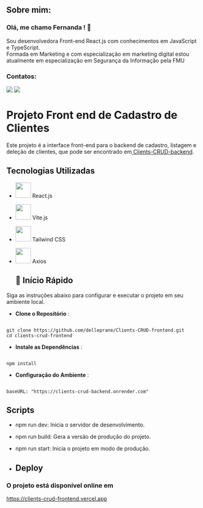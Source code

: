 ## Sobre mim: 
### Olá, me chamo Fernanda ! 👋 
 Sou desenvolvedora Front-end React.js com conhecimentos em JavaScript e TypeScript. </br>
 Formada em Marketing e com especialização em marketing digital estou atualmente em especialização em Segurança da Informação pela FMU
### Contatos:

<div>
<a href = "mailto:fernandadelleprane@gmail.com"><img loading="lazy" src="https://img.shields.io/badge/Gmail-D14836?style=for-the-badge&logo=gmail&logoColor=white" target="_blank" ></a>
<a href="https://www.linkedin.com/in/fernanda-delleprane" target="_blank"><img loading="lazy" src="https://img.shields.io/badge/-LinkedIn-%230077B5?style=for-the-badge&logo=linkedin&logoColor=white" target="_blank"></a>   
</div>

# Projeto Front end de Cadastro de Clientes

Este projeto é a interface front-end para o backend de cadastro, listagem e deleção de clientes, que pode ser encontrado em[ Clients-CRUD-backend](https://github.com/delleprane/Clients-CRUD-backend). 

## Tecnologias Utilizadas
- <img width=40px src="https://cdn.jsdelivr.net/gh/devicons/devicon@latest/icons/react/react-original.svg" /> React.js
- <img width=40px src="https://cdn.jsdelivr.net/gh/devicons/devicon@latest/icons/vitejs/vitejs-original.svg" /> Vite.js
- <img width=40px src="https://cdn.jsdelivr.net/gh/devicons/devicon@latest/icons/tailwindcss/tailwindcss-original.svg" /> Tailwind CSS
- <img width=40px src="https://cdn.jsdelivr.net/gh/devicons/devicon@latest/icons/axios/axios-plain.svg" /> Axios

  ## 🚀 Início Rápido
Siga as instruções abaixo para configurar e executar o projeto em seu ambiente local.

- **Clone o Repositório** :

```

git clone https://github.com/delleprane/Clients-CRUD-frontend.git
cd clients-crud-frontend

```

- **Instale as Dependências** :

```

npm install

```

- **Configuração do Ambiente** :

```

baseURL: "https://clients-crud-backend.onrender.com"

```

## Scripts 

- npm run dev: Inicia o servidor de desenvolvimento.
- npm run build: Gera a versão de produção do projeto.
- npm run start: Inicia o projeto em modo de produção.

- ## Deploy
### O projeto está disponível online em </br>
https://clients-crud-frontend.vercel.app



